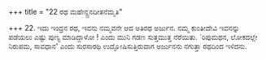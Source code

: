 +++
title = "22 ರಥ ಮಹೇನ್ದ್ರನದೀತನೆಮ್ಮತಿ"

+++
22. ಇದು ಇಂದ್ರನ ರಥ, ಇವನು ನಮ್ಮವನೇ ಆದ ಅತಿರಥ ಅರ್ಜುನ. ನಮ್ಮ ಕುಂತೀದೇವಿ ಇವನನ್ನು ಪಡೆಯಲು ಎಷ್ಟು ಪುಣ್ಯ ಮಾಡಿದ್ದಾಳೋ ! ಎಂದು ಮುನಿ ಗಡಣ ಸುತ್ತಮುತ್ತ ನೆರೆಯಿತು. `ರಿಪುಮಥನ, ಲೋಕದಲ್ಲೇ ನಿರುಪಮ, ಸಾವಧಾನ' ಎಂದು ಸುರಸಾರಥಿ ಉದ್ಘೋಷಿಸುತ್ತಿರುವಾಗ ಅರ್ಜುನನು ನಗುತ್ತಾ ರಥದಿಂದ ಇಳಿದನು.